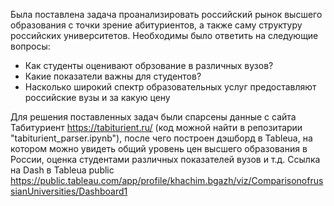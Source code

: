 Была поставлена задача проанализировать российский рынок высшего образования с точки зрение абитуриентов, а также саму структуру российских университетов. Необходимы было ответить на следующие вопросы:
- Как студенты оценивают обрзование в различных вузов?
- Какие показатели важны для студентов?
- Насколько широкий спектр образовательных услуг предоставляют российские вузы и за какую цену

Для решения поставленных задач были спарсены данные с сайта Табитуриент https://tabiturient.ru/ (код можной найти в репозитарии "tabiturient_parser.ipynb"), после чего построен дэшборд в Tableua, на котором можно увидеть общий уровень цен высшего образования в России,
оценка студентами различных показателей вузов и т.д. Ссылка на Dash в Tableua public https://public.tableau.com/app/profile/khachim.bgazh/viz/ComparisonofrussianUniversities/Dashboard1
